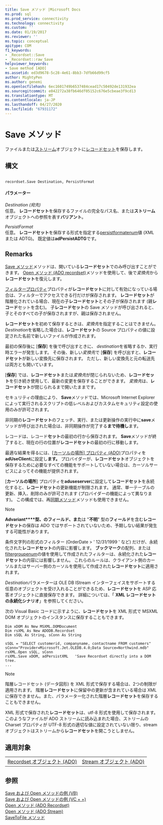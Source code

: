 ```yaml
---
title: Save メソッド |Microsoft Docs
ms.prod: sql
ms.prod_service: connectivity
ms.technology: connectivity
ms.custom: ''
ms.date: 01/19/2017
ms.reviewer: ''
ms.topic: conceptual
apitype: COM
f1_keywords:
- _Recordset::Save
- _Recordset::raw_Save
helpviewer_keywords:
- Save method [ADO]
ms.assetid: ed3d9678-5c28-4e61-8bb3-7dfb66d99cf5
author: MightyPen
ms.author: genemi
ms.openlocfilehash: 6ec1601749b6537484cead17c50492de131932ea
ms.sourcegitcommit: e042272a38fb646df05152c676e5cbeae3f9cd13
ms.translationtype: MT
ms.contentlocale: ja-JP
ms.lasthandoff: 04/27/2020
ms.locfileid: "67931172"
---
```

# <a name="save-method"></a>Save メソッド
ファイルまたは[ストリーム](../../../ado/reference/ado-api/stream-object-ado.md)オブジェクトに[レコードセット](../../../ado/reference/ado-api/recordset-object-ado.md)を保存します。  
  
## <a name="syntax"></a>構文  
  
```  
  
recordset.Save Destination, PersistFormat  
```  
  
#### <a name="parameters"></a>パラメーター  
 *Destination (宛先)*  
 任意。 **レコードセット**を保存するファイルの完全なパス名、または**ストリーム**オブジェクトへの参照を表す**バリアント**。  
  
 *PersistFormat*  
 任意。 **レコードセット**を保存する形式を指定する[persistformatenum](../../../ado/reference/ado-api/persistformatenum.md)値 (XML または ADTG)。 既定値は**adPersistADTG**です。  
  
## <a name="remarks"></a>Remarks  
 [Save メソッド](../../../ado/reference/ado-api/save-method.md)メソッドは、開いている**レコードセット**でのみ呼び出すことができます。 [Open メソッド (ADO recordset)](../../../ado/reference/ado-api/open-method-ado-recordset.md)メソッドを使用して、後で*変換先*から**レコードセット**を復元します。  
  
 [フィルタープロパティ](../../../ado/reference/ado-api/filter-property.md)プロパティが**レコードセット**に対して有効になっている場合は、フィルターでアクセスできる行だけが保存されます。 **レコードセット**が階層化されている場合、現在の子**レコードセット**とその子が保存されます (親**レコード**セットを含む)。 子**レコードセット**の Save メソッドが呼び出されると、子とそのすべての子が保存されますが、親は保存されません。  
  
 **レコードセット**を初めて保存するときは、*変換先*を指定することはできません。 *Destination*を省略した場合は、**レコードセット**の Source プロパティの値に設定された名前で新しいファイルが作成されます。  
  
 最初の保存後に [**保存**] を後で呼び出すときに、 *destination*を省略するか、実行時エラーが発生します。 その後、新しい*変換先*で [**保存**] を呼び出すと、**レコードセット**が新しい変換先に保存されます。 ただし、新しい変換先と元の転送先は両方とも開いています。  
  
 [**保存**] では、**レコードセット**または*変換先*が閉じられないため、**レコードセット**を引き続き使用して、最新の変更を保存することができます。 *変換先*は、**レコードセット**が閉じられるまで開いたままです。  
  
 セキュリティの理由により、 **Save**メソッドでは、Microsoft Internet Explorer によって実行されるスクリプトの低レベルおよびカスタムセキュリティ設定の使用のみが許可されます。  
  
 非同期の**レコードセット**のフェッチ、実行、または更新操作の実行中に**save**メソッドが呼び出された場合は、非同期操作が完了する**まで待機し**ます。  
  
 レコードは、レコード**セット**の最初の行から保存されます。 **Save**メソッドが終了すると、現在の行の位置が**レコードセット**の最初の行に移動します。  
  
 最適な結果を得るには、[[カーソルの場所] プロパティ (ADO)](../../../ado/reference/ado-api/cursorlocation-property-ado.md)プロパティを**adUseClient**に設定し**ます。** プロバイダーが、**レコードセット**オブジェクトを保存するために必要なすべての機能をサポートしていない場合は、カーソルサービスによってその機能が提供されます。  
  
 [**カーソルの場所**] プロパティを**aduseserver**に設定して**レコードセット**を永続化すると、**レコードセット**の更新機能が制限されます。 通常、単一テーブルの更新、挿入、削除のみが許可されます (プロバイダーの機能によって異なります)。 この構成では、再[同期メソッド](../../../ado/reference/ado-api/resync-method.md)メソッドも使用できません。  
  
> [!NOTE]
>  **Advariant****型、のフィールド、また**は "**不明**" 型の**フィールド**を含む**レコードセット**の保存は ADO ではサポートされていないため、予期しない結果が発生する可能性があります。  
  
 条件文字列の形式のフィルター (OrderDate > ' 12/31/1999 ' など) だけが、永続化された**レコードセット**の内容に影響します。 **ブックマーク**の配列、または[filtergroupenum](../../../ado/reference/ado-api/filtergroupenum.md)の値を使用して作成されたフィルターは、永続化された**レコードセット**の内容には影響しません。 これらのルールは、クライアント側のカーソルまたはサーバー側のカーソルを使用して作成された**レコードセット**に適用されます。  
  
 *Destination*パラメーターは OLE DB IStream インターフェイスをサポートする任意のオブジェクトを受け入れることができるため、**レコードセット**を ASP 応答オブジェクトに直接保存できます。 詳細については、「 **XML レコードセットの永続化シナリオ**」を参照してください。  
  
 次の Visual Basic コードに示すように、**レコードセット**を XML 形式で MSXML DOM オブジェクトのインスタンスに保存することもできます。  
  
```  
Dim xDOM As New MSXML.DOMDocument  
Dim rsXML As New ADODB.Recordset  
Dim sSQL As String, sConn As String  
  
sSQL = "SELECT customerid, companyname, contactname FROM customers"  
sConn="Provider=Microsoft.Jet.OLEDB.4.0;Data Source=Northwind.mdb"  
rsXML.Open sSQL, sConn  
rsXML.Save xDOM, adPersistXML   'Save Recordset directly into a DOM tree.  
...  
```  
  
> [!NOTE]
>  階層レコードセット (データ図形) を XML 形式で保存する場合は、2つの制限が適用されます。 階層**レコードセット**に保留中の更新が含まれている場合は XML に保存できません。また、パラメーター化された階層**レコードセット**を保存することもできません。  
  
 XML 形式で保存された**レコードセット**は、utf-8 形式を使用して保存されます。 このようなファイルが ADO ストリームに読み込まれた場合、ストリームの Charset プロパティが UTF-8 形式の適切な値に設定されていない限り、stream オブジェクトはストリームから**レコードセット**を開こうとしません。  
  
## <a name="applies-to"></a>適用対象  
  
|||  
|-|-|  
|[Recordset オブジェクト (ADO)](../../../ado/reference/ado-api/recordset-object-ado.md)|[Stream オブジェクト (ADO)](../../../ado/reference/ado-api/stream-object-ado.md)|  
  
## <a name="see-also"></a>参照  
 [Save および Open メソッドの例 (VB)](../../../ado/reference/ado-api/save-and-open-methods-example-vb.md)   
 [Save および Open メソッドの例 (VC + +)](../../../ado/reference/ado-api/save-and-open-methods-example-vc.md)   
 [Open メソッド (ADO Recordset)](../../../ado/reference/ado-api/open-method-ado-recordset.md)   
 [Open メソッド (ADO Stream)](../../../ado/reference/ado-api/open-method-ado-stream.md)   
 [SaveToFile メソッド](../../../ado/reference/ado-api/savetofile-method.md)
